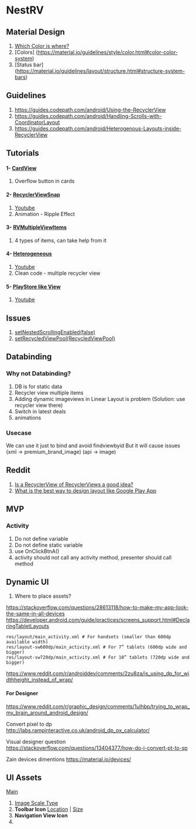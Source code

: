 # NestRV

## Material Design

1) [Which Color is where?](https://stackoverflow.com/questions/22192291/how-to-change-the-status-bar-color-in-android)
2) [Colors] (https://material.io/guidelines/style/color.html#color-color-system)
3) [Status bar] (https://material.io/guidelines/layout/structure.html#structure-system-bars)

## Guidelines
1) https://guides.codepath.com/android/Using-the-RecyclerView
2) https://guides.codepath.com/android/Handling-Scrolls-with-CoordinatorLayout
3) https://guides.codepath.com/android/Heterogenous-Layouts-inside-RecyclerView

## Tutorials
#### 1- [CardView](https://www.androidhive.info/2016/05/android-working-with-card-view-and-recycler-view/)
1) Overflow button in cards

#### 2- [RecyclerViewSnap](https://rubensousa.github.io/2016/08/recyclerviewsnap)
1) [Youtube](https://www.youtube.com/watch?v=aWb-PizXU8I)
2) Animation - Ripple Effect

#### 3- [RVMultipleViewItems](https://www.journaldev.com/12372/android-recyclerview-example)
1) 4 types of items, can take help from it

#### 4- [Heterogeneous](https://github.com/delaroy/Heterogeneous)
1) [Youtube](https://www.youtube.com/watch?v=03OWg7TamOo)
2) Clean code - multiple recycler view


#### 5- [PlayStore like View](http://android-pratap.blogspot.in/2015/12/horizontal-recyclerview-in-vertical.html)
1) [Youtube](https://www.youtube.com/watch?v=YAgHynYKmQM)

## Issues
1) [setNestedScrollingEnabled(false)](https://stackoverflow.com/questions/34791752/nested-recyclerview-with-coordinatorlayout)
2) [setRecycledViewPool(RecycledViewPool)](https://medium.com/@mgn524/optimizing-nested-recyclerview-a9b7830a4ba7)


## Databinding
### Why not Databinding?
1) DB is for static data
2) Recycler view multiple items
3) Adding dynamic imageviews in Linear Layout is problem (Solution: use recycler view there)
4) Switch in latest deals
5) animations

### Usecase
We can use it just to bind and avoid findviewbyid
   But it will cause issues (xml -> premium_brand_image) (api -> image)

## Reddit
1) [Is a RecyclerView of RecyclerViews a good idea?](https://www.reddit.com/r/androiddev/comments/7jxlkb/is_a_recyclerview_of_recyclerviews_a_good_idea/)
2) [What is the best way to design layout like Google Play App](https://www.reddit.com/r/androiddev/comments/7588bw/what_is_the_best_way_to_design_layout_like_google/)

## MVP
### Activity
1) Do not define variable
2) Do not define static variable
3) use OnClickBtnA()
4) activity should not call any activity method, presenter should call method

## Dynamic UI
1) Where to place assets?

https://stackoverflow.com/questions/28613118/how-to-make-my-app-look-the-same-in-all-devices
https://developer.android.com/guide/practices/screens_support.html#DeclaringTabletLayouts

````
res/layout/main_activity.xml # For handsets (smaller than 600dp available width)
res/layout-sw600dp/main_activity.xml # For 7” tablets (600dp wide and bigger) 
res/layout-sw720dp/main_activity.xml # For 10” tablets (720dp wide and bigger)
````

https://www.reddit.com/r/androiddev/comments/2zu8za/is_using_dp_for_widthheight_instead_of_wrap/

#### For Designer
https://www.reddit.com/r/graphic_design/comments/1ulhbp/trying_to_wrap_my_brain_around_android_design/


Convert pixel to dp
http://labs.rampinteractive.co.uk/android_dp_px_calculator/

Visual designer question
https://stackoverflow.com/questions/13404377/how-do-i-convert-pt-to-sp

Zain devices dimentions
https://material.io/devices/


## UI Assets
[Main](https://material.io/guidelines/layout/metrics-keylines.html#metrics-keylines-keylines-spacing)
1) [Image Scale Type](https://robots.thoughtbot.com/android-imageview-scaletype-a-visual-guide)
2) **Toolbar Icon** [Location](https://material.io/icons) | [Size](https://www.creativefreedom.co.uk/icon-designers-blog/android-4-1-icon-size-guide-made-simple/)
3) **Navigation View Icon**
4) 
